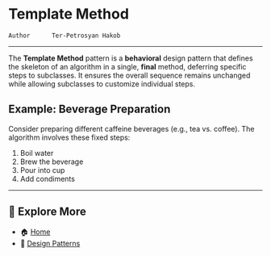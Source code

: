 # Template Method

```info
Author      Ter-Petrosyan Hakob
```

---

The **Template Method** pattern is a **behavioral** design pattern that defines the skeleton of an algorithm in a single, 
**final** method, deferring specific steps to subclasses. It ensures the overall sequence remains unchanged while allowing 
subclasses to customize individual steps.

## Example: Beverage Preparation

Consider preparing different caffeine beverages (e.g., tea vs. coffee). The algorithm involves these fixed steps:

1) Boil water
2) Brew the beverage
3) Pour into cup
4) Add condiments

---

## 📌 Explore More

- 🏠 [Home](./../../README.md)
- 🎨 [ Design Patterns](./../tutorials.md)